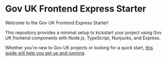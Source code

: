 # Gov UK Frontend Express Starter

Welcome to the Gov UK Frontend Express Starter! 

This repository provides a minimal setup to kickstart your project using 
Gov UK frontend components with Node.js, TypeScript, Nunjucks, and Express. 

Whether you're new to Gov UK projects or looking for a quick start, 
[this guide will help you get up and running](https://codereviewvideos.com/gov-uk-frontend-express-project-starting-point/).
